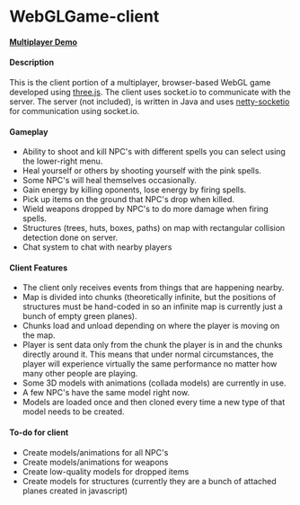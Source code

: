 WebGLGame-client
================

#### [Multiplayer Demo](http://www.youtube.com/watch?v=P07f2FKpRB8) ####

#### Description ####
This is the client portion of a multiplayer, browser-based WebGL game developed using [three.js](https://github.com/mrdoob/three.js/). The client uses socket.io to communicate with the server. The server (not included), is written in Java and uses [netty-socketio](https://github.com/mrniko/netty-socketio) for communication using socket.io.

#### Gameplay ####
* Ability to shoot and kill NPC's with different spells you can select using the lower-right menu.
* Heal yourself or others by shooting yourself with the pink spells.
* Some NPC's will heal themselves occasionally.
* Gain energy by killing oponents, lose energy by firing spells.
* Pick up items on the ground that NPC's drop when killed.
* Wield weapons dropped by NPC's to do more damage when firing spells.
* Structures (trees, huts, boxes, paths) on map with rectangular collision detection done on server.
* Chat system to chat with nearby players

#### Client Features ####
* The client only receives events from things that are happening nearby.
 * Map is divided into chunks (theoretically infinite, but the positions of structures must be hand-coded in so an infinite map is currently just a bunch of empty green planes).
 * Chunks load and unload depending on where the player is moving on the map.
 * Player is sent data only from the chunk the player is in and the chunks directly around it. This means that under normal circumstances, the player will experience virtually the same performance no matter how many other people are playing.
* Some 3D models with animations (collada models) are currently in use.
 * A few NPC's have the same model right now.
 * Models are loaded once and then cloned every time a new type of that model needs to be created.

#### To-do for client ####
* Create models/animations for all NPC's
* Create models/animations for weapons
* Create low-quality models for dropped items
* Create models for structures (currently they are a bunch of attached planes created in javascript)

